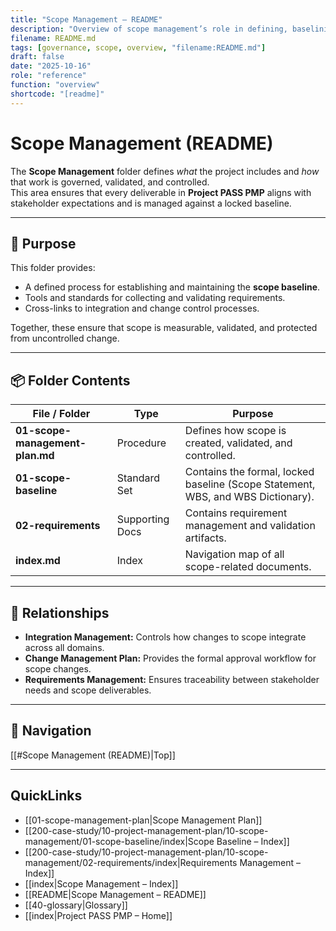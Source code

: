 ```yaml
---
title: "Scope Management – README"
description: "Overview of scope management’s role in defining, baselining, and controlling project deliverables within the Project PASS PMP plan."
filename: README.md
tags: [governance, scope, overview, "filename:README.md"]
draft: false
date: "2025-10-16"
role: "reference"
function: "overview"
shortcode: "[readme]"
---
```


# Scope Management (README)

The **Scope Management** folder defines *what* the project includes and *how* that work is governed, validated, and controlled.  
This area ensures that every deliverable in **Project PASS PMP** aligns with stakeholder expectations and is managed against a locked baseline.

---

## 📘 Purpose
This folder provides:
- A defined process for establishing and maintaining the **scope baseline**.  
- Tools and standards for collecting and validating requirements.  
- Cross-links to integration and change control processes.  

Together, these ensure that scope is measurable, validated, and protected from uncontrolled change.

---

## 📦 Folder Contents

| File / Folder | Type | Purpose |
|----------------|------|----------|
| **01-scope-management-plan.md** | Procedure | Defines how scope is created, validated, and controlled. |
| **01-scope-baseline** | Standard Set | Contains the formal, locked baseline (Scope Statement, WBS, and WBS Dictionary). |
| **02-requirements** | Supporting Docs | Contains requirement management and validation artifacts. |
| **index.md** | Index | Navigation map of all scope-related documents. |

---

## 🔗 Relationships
- **Integration Management:** Controls how changes to scope integrate across all domains.  
- **Change Management Plan:** Provides the formal approval workflow for scope changes.  
- **Requirements Management:** Ensures traceability between stakeholder needs and scope deliverables.  

---

## 🧭 Navigation

[[#Scope Management (README)|Top]]

---

## QuickLinks
- [[01-scope-management-plan|Scope Management Plan]]
- [[200-case-study/10-project-management-plan/10-scope-management/01-scope-baseline/index|Scope Baseline – Index]]
- [[200-case-study/10-project-management-plan/10-scope-management/02-requirements/index|Requirements Management – Index]]
- [[index|Scope Management – Index]]
- [[README|Scope Management – README]]
- [[40-glossary|Glossary]]
- [[index|Project PASS PMP – Home]]
